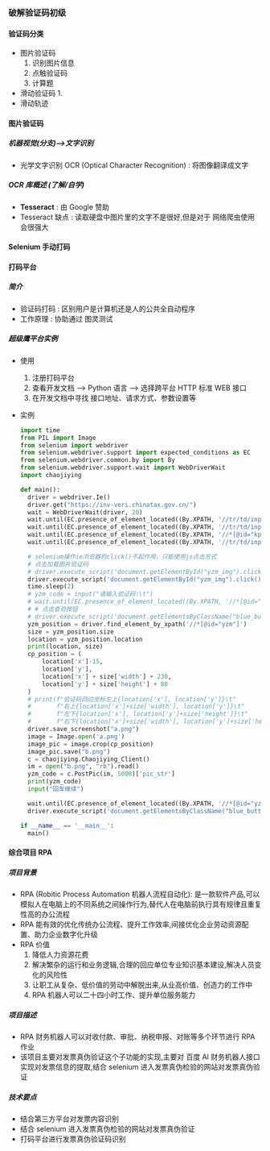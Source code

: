 ### 破解验证码初级

#### 验证码分类

+ 图片验证码
  1. 识别图片信息
  2. 点触验证码
  3. 计算题
+ 滑动验证码
  1. 
+ 滑动轨迹

#### 图片验证码

##### 机器视觉(分支)-->文字识别

+ 光学文字识别 OCR (Optical Character Recognition) : 将图像翻译成文字

##### OCR 库概述 (了解/自学)

+ **Tesseract** : 由 Google 赞助
+ Tesseract 缺点 : 读取硬盘中图片里的文字不是很好,但是对于 网络爬虫使用会很强大

#### Selenium 手动打码

#### 打码平台

##### 简介

+ 验证码打码 : 区别用户是计算机还是人的公共全自动程序
+ 工作原理 : 协助通过 图灵测试

##### 超级鹰平台实例

+ 使用
  1. 注册打码平台
  2. 查看开发文档 --> Python 语言 --> 选择跨平台 HTTP 标准 WEB 接口
  3. 在开发文档中寻找 接口地址、请求方式、参数设置等
  
+ 实例

  ```python
  import time
  from PIL import Image
  from selenium import webdriver
  from selenium.webdriver.support import expected_conditions as EC
  from selenium.webdriver.common.by import By
  from selenium.webdriver.support.wait import WebDriverWait
  import chaojiying
  
  def main():
  	driver = webdriver.Ie()
  	driver.get("https://inv-veri.chinatax.gov.cn/")
  	wait = WebDriverWait(driver, 20)
  	wait.until(EC.presence_of_element_located((By.XPATH, '//tr/td/input[@id="fpdm"]'))).send_keys("041001900111")
  	wait.until(EC.presence_of_element_located((By.XPATH, '//tr/td/input[@id="fphm"]'))).send_keys("46160592")
  	wait.until(EC.presence_of_element_located((By.XPATH, '//*[@id="kprq"]'))).send_keys("20191225")
  	wait.until(EC.presence_of_element_located((By.XPATH, '//tr/td/input[@id="kjje"]'))).send_keys("678071")
  
  	# selenium操作ie浏览器的click()不起作用，只能使用js点击方式
  	# 点击加载图片验证码
  	# driver.execute_script('document.getElementById("yzm_img").click()')
  	driver.execute_script('document.getElementById("yzm_img").click()')
  	time.sleep(2)
  	# yzm_code = input("请输入验证码:\t")
  	# wait.until(EC.presence_of_element_located((By.XPATH, '//*[@id="yzm"]'))).send_keys(yzm_code)
  	# # 点击查验按钮
  	# driver.execute_script('document.getElementsByClassName("blue_button")[0].click()')
  	yzm_position = driver.find_element_by_xpath('//*[@id="yzm"]')
  	size = yzm_position.size
  	location = yzm_position.location
  	print(location, size)
  	cp_position = (
  		location['x']-15,
  		location['y'],
  		location['x'] + size['width'] + 230,
  		location['y'] + size['height'] + 80
  	)
  	# print(f"验证码四边坐标左上{location['x'], location['y']}\t"
  	#       f"右上{location['x']+size['width'], location['y']}\t"
  	#       f"左下{location['x'], location['y']+size['height']}\t"
  	#       f"右下{location['x']+size['width'], location['y']+size['height']}")
  	driver.save_screenshot("a.png")
  	image = Image.open('a.png')
  	image_pic = image.crop(cp_position)
  	image_pic.save("b.png")
  	c = chaojiying.Chaojiying_Client()
  	im = open("b.png", "rb").read()
  	yzm_code = c.PostPic(im, 5000)['pic_str']
  	print(yzm_code)
  	input("回车继续")
  
  	wait.until(EC.presence_of_element_located((By.XPATH, '//*[@id="yzm"]'))).send_keys(yzm_code)
  	driver.execute_script('document.getElementsByClassName("blue_button")[0].click()')
  
  if __name__ == '__main__':
  	main()
  ```

  

#### 综合项目 RPA

##### 项目背景

+ RPA (Robitic Process Automation 机器人流程自动化): 是一款软件产品,可以模拟人在电脑上的不同系统之间操作行为,替代人在电脑前执行具有规律且重复性高的办公流程
+ RPA 能有效的优化传统办公流程、提升工作效率,间接优化企业劳动资源配置、助力企业数字化升级
+ RPA 价值
  1. 降低人力资源花费
  2. 解决繁杂的运行和业务逻辑,合理的回应单位专业知识基本建设,解决人员变化的风险性
  3. 让职工从复杂、低价值的劳动中解脱出来,从业高价值、创造力的工作中
  4. RPA 机器人可以二十四小时工作、提升单位服务能力

##### 项目描述

+ RPA 财务机器人可以对收付款、审批、纳税申报、对账等多个环节进行 RPA 作业
+ 该项目主要对发票真伪验证这个子功能的实现,主要对 百度 AI 财务机器人接口实现对发票信息的提取,结合 selenium 进入发票真伪检验的网站对发票真伪验证

##### 技术要点

+ 结合第三方平台对发票内容识别
+ 结合 selenium 进入发票真伪检验的网站对发票真伪验证
+ 打码平台进行发票真伪验证码识别